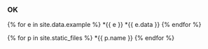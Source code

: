 ### OK

{% for e in site.data.example %}
*{{ e }}
*{{ e.data }}
{% endfor %}

{% for p in site.static_files %}
*{{ p.name }}
{% endfor %}
